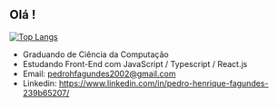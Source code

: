 ## Olá ! 

[![Top Langs](https://github-readme-stats.vercel.app/api/top-langs/?username=Pedrohfzip&layout=compact)](https://github.com/anuraghazra/github-readme-stats)

- Graduando de Ciência da Computação
- Estudando Front-End com JavaScript / Typescript / React.js
- Email: pedrohfagundes2002@gmail.com
- Linkedin: https://www.linkedin.com/in/pedro-henrique-fagundes-239b65207/

